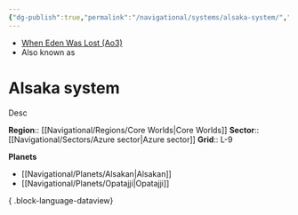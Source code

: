 ```yaml
---
{"dg-publish":true,"permalink":"/navigational/systems/alsaka-system/","tags":["map","core","azure","system","unfinished"]}
---
```


- [When Eden Was Lost (Ao3)](https://archiveofourown.org/works/19334440/chapters/45992584)
- Also known as 
# Alsaka system
Desc

**Region**::  [[Navigational/Regions/Core Worlds\|Core Worlds]]
**Sector**::  [[Navigational/Sectors/Azure sector\|Azure sector]]
**Grid**::  L-9

**Planets**
- [[Navigational/Planets/Alsakan\|Alsakan]]
- [[Navigational/Planets/Opatajji\|Opatajji]]

{ .block-language-dataview}